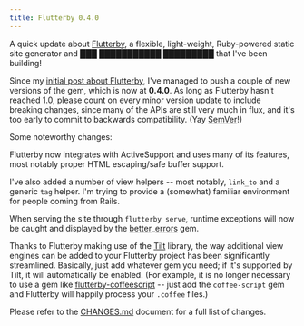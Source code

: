 ```yaml
---
title: Flutterby 0.4.0
---
```


A quick update about [Flutterby], a flexible, light-weight, Ruby-powered static site generator and ███ ███████████ █████████ that I've been building!

Since my [initial post about Flutterby](http://hmans.io/posts/2017/01/11/flutterby.html), I've managed to push a couple of new versions of the gem, which is now at **0.4.0**. As long as Flutterby hasn't reached 1.0, please count on every minor version update to include breaking changes, since many of the APIs are still very much in flux, and it's too early to commit to backwards compatibility. (Yay [SemVer]!)

Some noteworthy changes:

Flutterby now integrates with ActiveSupport and uses many of its features, most notably proper HTML escaping/safe buffer support.

I've also added a number of view helpers -- most notably, `link_to` and a generic `tag` helper. I'm trying to provide a (somewhat) familiar environment for people coming from Rails.

When serving the site through `flutterby serve`, runtime exceptions will now be caught and displayed by the [better_errors] gem.

Thanks to Flutterby making use of the [Tilt] library, the way additional view engines can be added to your Flutterby project has been significantly streamlined. Basically, just add whatever gem you need; if it's supported by Tilt, it will automatically be enabled. (For example, it is no longer necessary to use a gem like [flutterby-coffeescript] -- just add the `coffee-script` gem and Flutterby will happily process your `.coffee` files.)

Please refer to the [CHANGES.md](https://github.com/hmans/flutterby/blob/master/CHANGES.md) document for a full list of changes.




[Flutterby]: https://github.com/hmans/flutterby
[Tilt]: https://github.com/rtomayko/tilt
[flutterby-coffeescript]: https://github.com/hmans/flutterby-coffeescript
[better_errors]: https://github.com/charliesome/better_errors
[SemVer]: http://semver.org/
